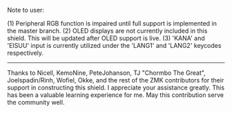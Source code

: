 Note to user:

(1)	Peripheral RGB function is impaired until full support is implemented in the master branch.
(2)	OLED displays are not currently included in this shield. This will be updated after OLED support is live.
(3)	'KANA' and 'EISUU' input is currently utilized under the 'LANG1' and 'LANG2' keycodes respectively.

________
Thanks to Nicell, KemoNine, PeteJohanson, TJ "Chormbo The Great", Joelspadin/Rinh, Wofiel, Okke,
and the rest of the ZMK contributors for their support in constructing this shield.
I appreciate your assistance greatly. This has been a valuable learning experience for me.
May this contribution serve the community well.